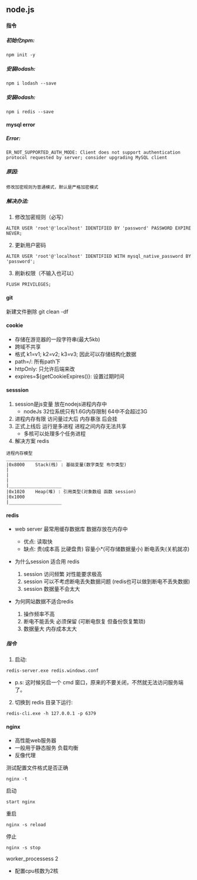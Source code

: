 ## node.js

#### 指令
##### 初始化npm:
``` 
npm init -y
```

##### 安装lodash:
```
npm i lodash --save
```


##### 安装lodash:
```
npm i redis --save
```


#### mysql error
##### Error:
```
ER_NOT_SUPPORTED_AUTH_MODE: Client does not support authentication protocol requested by server; consider upgrading MySQL client
```

##### 原因:
```
修改加密规则为普通模式，默认是严格加密模式
```

##### 解决办法:

1. 修改加密规则（必写）
```
ALTER USER 'root'@'localhost' IDENTIFIED BY 'password' PASSWORD EXPIRE NEVER;
```

2. 更新用户密码
```
ALTER USER 'root'@'localhost' IDENTIFIED WITH mysql_native_password BY 'password';
```

3. 刷新权限（不输入也可以）
```
FLUSH PRIVILEGES;
```

#### git
新建文件删除
git clean -df


#### cookie
 - 存储在游览器的一段字符串(最大5kb)
 - 跨域不共享
 - 格式 k1=v1; k2=v2; k3=v3; 因此可以存储结构化数据
 - path=/: 所有path下
 - httpOnly: 只允许后端来改
 - expires=${getCookieExpires()}: 设置过期时间


#### sesssion
 1. session是js变量 放在nodejs进程内存中
    - nodeJs 32位系统只有1.6G内存限制 64中不会超过3G
 2. 进程内存有限 访问量过大后 内存暴涨 后会挂
 3. 正式上线后 运行是多进程 进程之间内存无法共享
    - 多核可以处理多个任务进程
 4. 解决方案 redis

 ```
进程内存模型
_____________________
|0x8000    Stack(栈) : 基础变量(数字类型 布尔类型)
|
|
|
|____________________
|0x1020    Heap(堆) : 引用类型(对象数组 函数 session)
|0x1000
|____________________
```


#### redis
 - web server 最常用缓存数据库 数据存放在内存中
   - 优点: 读取快
   - 缺点: 贵(成本高 比硬盘贵) 容量小*(可存储数据量小) 断电丢失(关机就凉)
 
 - 为什么session 适合用 redis
   1. session 访问频繁 对性能要求极高
   2. session 可以不考虑断电丢失数据问题 (redis也可以做到断电不丢失数据)
   3. session 数据量不会太大
 - 为何网站数据不适合redis
   1. 操作频率不高
   2. 断电不能丢失 必须保留 (可断电恢复 但备份恢复繁琐)
   3. 数据量大 内存成本太大


##### 指令
1. 启动:
```
redis-server.exe redis.windows.conf
```
  - p.s: 这时候另启一个 cmd 窗口，原来的不要关闭，不然就无法访问服务端了。
2. 切换到 redis 目录下运行:
```
redis-cli.exe -h 127.0.0.1 -p 6379
```

  
#### nginx
 - 高性能web服务器
 - 一般用于静态服务 负载均衡
 - 反像代理

测试配置文件格式是否正确 
```
nginx -t
```

启动
```
start nginx
```

重启
```
nginx -s reload
```

停止
```
nginx -s stop
```

worker_processess 2
 - 配置cpu核数为2核